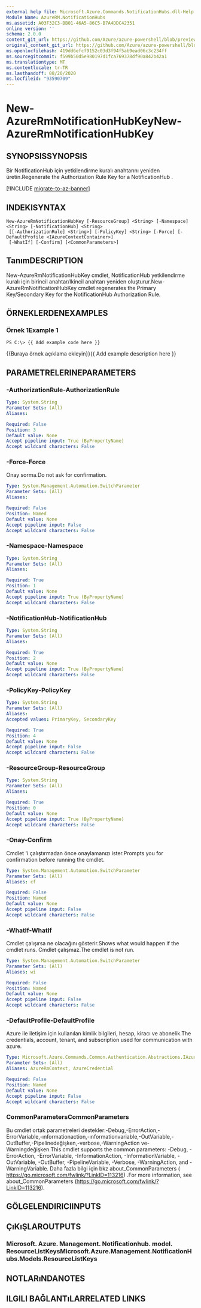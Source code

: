 ```yaml
---
external help file: Microsoft.Azure.Commands.NotificationHubs.dll-Help.xml
Module Name: AzureRM.NotificationHubs
ms.assetid: A03F32C3-BB01-46A5-86C5-B7A4DDC42351
online version: ''
schema: 2.0.0
content_git_url: https://github.com/Azure/azure-powershell/blob/preview/src/ResourceManager/NotificationHubs/Commands.NotificationHubs/help/New-AzureRmNotificationHubKey.md
original_content_git_url: https://github.com/Azure/azure-powershell/blob/preview/src/ResourceManager/NotificationHubs/Commands.NotificationHubs/help/New-AzureRmNotificationHubKey.md
ms.openlocfilehash: 419dd6efcf9152c03d3f94f5ab9ead06c3c234ff
ms.sourcegitcommit: f599b50d5e980197d1fca769378df90a842b42a1
ms.translationtype: MT
ms.contentlocale: tr-TR
ms.lasthandoff: 08/20/2020
ms.locfileid: "93590709"
---
```

# <span data-ttu-id="e1f41-101">New-AzureRmNotificationHubKey</span><span class="sxs-lookup"><span data-stu-id="e1f41-101">New-AzureRmNotificationHubKey</span></span>

## <span data-ttu-id="e1f41-102">SYNOPSIS</span><span class="sxs-lookup"><span data-stu-id="e1f41-102">SYNOPSIS</span></span>
<span data-ttu-id="e1f41-103">Bir NotificationHub için yetkilendirme kuralı anahtarını yeniden üretin.</span><span class="sxs-lookup"><span data-stu-id="e1f41-103">Regenerate the Authorization Rule Key for a NotificationHub .</span></span>

[!INCLUDE [migrate-to-az-banner](../../includes/migrate-to-az-banner.md)]

## <span data-ttu-id="e1f41-104">INDEKI</span><span class="sxs-lookup"><span data-stu-id="e1f41-104">SYNTAX</span></span>

```
New-AzureRmNotificationHubKey [-ResourceGroup] <String> [-Namespace] <String> [-NotificationHub] <String>
 [[-AuthorizationRule] <String>] [-PolicyKey] <String> [-Force] [-DefaultProfile <IAzureContextContainer>]
 [-WhatIf] [-Confirm] [<CommonParameters>]
```

## <span data-ttu-id="e1f41-105">Tanım</span><span class="sxs-lookup"><span data-stu-id="e1f41-105">DESCRIPTION</span></span>
<span data-ttu-id="e1f41-106">New-AzureRmNotificationHubKey cmdlet, NotificationHub yetkilendirme kuralı için birincil anahtar/Ikincil anahtarı yeniden oluşturur.</span><span class="sxs-lookup"><span data-stu-id="e1f41-106">New-AzureRmNotificationHubKey cmdlet regenerates the Primary Key/Secondary Key for the NotificationHub Authorization Rule.</span></span>

## <span data-ttu-id="e1f41-107">ÖRNEKLERDEN</span><span class="sxs-lookup"><span data-stu-id="e1f41-107">EXAMPLES</span></span>

### <span data-ttu-id="e1f41-108">Örnek 1</span><span class="sxs-lookup"><span data-stu-id="e1f41-108">Example 1</span></span>
```
PS C:\> {{ Add example code here }}
```

<span data-ttu-id="e1f41-109">{{Buraya örnek açıklama ekleyin}}</span><span class="sxs-lookup"><span data-stu-id="e1f41-109">{{ Add example description here }}</span></span>

## <span data-ttu-id="e1f41-110">PARAMETRELERINE</span><span class="sxs-lookup"><span data-stu-id="e1f41-110">PARAMETERS</span></span>

### <span data-ttu-id="e1f41-111">-AuthorizationRule</span><span class="sxs-lookup"><span data-stu-id="e1f41-111">-AuthorizationRule</span></span>
```yaml
Type: System.String
Parameter Sets: (All)
Aliases: 

Required: False
Position: 3
Default value: None
Accept pipeline input: True (ByPropertyName)
Accept wildcard characters: False
```

### <span data-ttu-id="e1f41-112">-Force</span><span class="sxs-lookup"><span data-stu-id="e1f41-112">-Force</span></span>
<span data-ttu-id="e1f41-113">Onay sorma.</span><span class="sxs-lookup"><span data-stu-id="e1f41-113">Do not ask for confirmation.</span></span>

```yaml
Type: System.Management.Automation.SwitchParameter
Parameter Sets: (All)
Aliases: 

Required: False
Position: Named
Default value: None
Accept pipeline input: False
Accept wildcard characters: False
```

### <span data-ttu-id="e1f41-114">-Namespace</span><span class="sxs-lookup"><span data-stu-id="e1f41-114">-Namespace</span></span>
```yaml
Type: System.String
Parameter Sets: (All)
Aliases: 

Required: True
Position: 1
Default value: None
Accept pipeline input: True (ByPropertyName)
Accept wildcard characters: False
```

### <span data-ttu-id="e1f41-115">-NotificationHub</span><span class="sxs-lookup"><span data-stu-id="e1f41-115">-NotificationHub</span></span>
```yaml
Type: System.String
Parameter Sets: (All)
Aliases: 

Required: True
Position: 2
Default value: None
Accept pipeline input: True (ByPropertyName)
Accept wildcard characters: False
```

### <span data-ttu-id="e1f41-116">-PolicyKey</span><span class="sxs-lookup"><span data-stu-id="e1f41-116">-PolicyKey</span></span>
```yaml
Type: System.String
Parameter Sets: (All)
Aliases: 
Accepted values: PrimaryKey, SecondaryKey

Required: True
Position: 4
Default value: None
Accept pipeline input: False
Accept wildcard characters: False
```

### <span data-ttu-id="e1f41-117">-ResourceGroup</span><span class="sxs-lookup"><span data-stu-id="e1f41-117">-ResourceGroup</span></span>
```yaml
Type: System.String
Parameter Sets: (All)
Aliases: 

Required: True
Position: 0
Default value: None
Accept pipeline input: True (ByPropertyName)
Accept wildcard characters: False
```

### <span data-ttu-id="e1f41-118">-Onay</span><span class="sxs-lookup"><span data-stu-id="e1f41-118">-Confirm</span></span>
<span data-ttu-id="e1f41-119">Cmdlet 'i çalıştırmadan önce onaylamanızı ister.</span><span class="sxs-lookup"><span data-stu-id="e1f41-119">Prompts you for confirmation before running the cmdlet.</span></span>

```yaml
Type: System.Management.Automation.SwitchParameter
Parameter Sets: (All)
Aliases: cf

Required: False
Position: Named
Default value: None
Accept pipeline input: False
Accept wildcard characters: False
```

### <span data-ttu-id="e1f41-120">-WhatIf</span><span class="sxs-lookup"><span data-stu-id="e1f41-120">-WhatIf</span></span>
<span data-ttu-id="e1f41-121">Cmdlet çalışırsa ne olacağını gösterir.</span><span class="sxs-lookup"><span data-stu-id="e1f41-121">Shows what would happen if the cmdlet runs.</span></span>
<span data-ttu-id="e1f41-122">Cmdlet çalışmaz.</span><span class="sxs-lookup"><span data-stu-id="e1f41-122">The cmdlet is not run.</span></span>

```yaml
Type: System.Management.Automation.SwitchParameter
Parameter Sets: (All)
Aliases: wi

Required: False
Position: Named
Default value: None
Accept pipeline input: False
Accept wildcard characters: False
```

### <span data-ttu-id="e1f41-123">-DefaultProfile</span><span class="sxs-lookup"><span data-stu-id="e1f41-123">-DefaultProfile</span></span>
<span data-ttu-id="e1f41-124">Azure ile iletişim için kullanılan kimlik bilgileri, hesap, kiracı ve abonelik.</span><span class="sxs-lookup"><span data-stu-id="e1f41-124">The credentials, account, tenant, and subscription used for communication with azure.</span></span>

```yaml
Type: Microsoft.Azure.Commands.Common.Authentication.Abstractions.IAzureContextContainer
Parameter Sets: (All)
Aliases: AzureRmContext, AzureCredential

Required: False
Position: Named
Default value: None
Accept pipeline input: False
Accept wildcard characters: False
```

### <span data-ttu-id="e1f41-125">CommonParameters</span><span class="sxs-lookup"><span data-stu-id="e1f41-125">CommonParameters</span></span>
<span data-ttu-id="e1f41-126">Bu cmdlet ortak parametreleri destekler:-Debug,-ErrorAction,-ErrorVariable,-ınformationaction,-ınformationvariable,-OutVariable,-OutBuffer,-Pipelinedeğişken,-verbose,-WarningAction ve-Warningdeğişken.</span><span class="sxs-lookup"><span data-stu-id="e1f41-126">This cmdlet supports the common parameters: -Debug, -ErrorAction, -ErrorVariable, -InformationAction, -InformationVariable, -OutVariable, -OutBuffer, -PipelineVariable, -Verbose, -WarningAction, and -WarningVariable.</span></span> <span data-ttu-id="e1f41-127">Daha fazla bilgi için bkz about_CommonParameters ( https://go.microsoft.com/fwlink/?LinkID=113216) .</span><span class="sxs-lookup"><span data-stu-id="e1f41-127">For more information, see about_CommonParameters (https://go.microsoft.com/fwlink/?LinkID=113216).</span></span>

## <span data-ttu-id="e1f41-128">GÖLGELENDIRICI</span><span class="sxs-lookup"><span data-stu-id="e1f41-128">INPUTS</span></span>

## <span data-ttu-id="e1f41-129">ÇıKıŞLAR</span><span class="sxs-lookup"><span data-stu-id="e1f41-129">OUTPUTS</span></span>

### <span data-ttu-id="e1f41-130">Microsoft. Azure. Management. Notificationhub. model. ResourceListKeys</span><span class="sxs-lookup"><span data-stu-id="e1f41-130">Microsoft.Azure.Management.NotificationHubs.Models.ResourceListKeys</span></span>

## <span data-ttu-id="e1f41-131">NOTLARıNDA</span><span class="sxs-lookup"><span data-stu-id="e1f41-131">NOTES</span></span>

## <span data-ttu-id="e1f41-132">ILGILI BAĞLANTıLAR</span><span class="sxs-lookup"><span data-stu-id="e1f41-132">RELATED LINKS</span></span>

